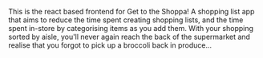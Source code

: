 This is the react based frontend for Get to the Shoppa! A shopping list app that aims to reduce the time spent creating shopping lists, and the time spent in-store by categorising items as you add them. With your shopping sorted by aisle, you'll never again reach the back of the supermarket and realise that you forgot to pick up a broccoli back in produce...

